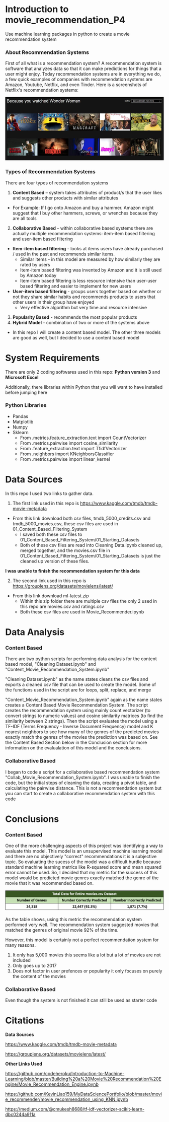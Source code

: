 # Introduction to movie_recommendation_P4
Use machine learning packages in python to create a movie recommendation system

### About Recommendation Systems
First of all what is a recommendation system? A recommendation system is software that analyzes data so that it can make predictions for things that a user might enjoy. 
Today recommendation systems are in everything we do, a few quick examples of companies with recommendation systems are Amazon, Youtube, Netflix, and even Tinder. Here is a screenshots of Netflix's recommendation systems:

![](04_Images/Netflix_Rec.jpg)

### Types of Recommendation Systems
There are four types of recommendation systems

1. **Content Based** – system takes attributes of product/s that the user likes and suggests other products with similar attributes
  * For Example: If I go onto Amazon and buy a hammer. Amazon might suggest that I buy other hammers, screws, or wrenches because they are all tools
2. **Collaborative Based** - within collaborative based systems there are actually multiple recommendation systems: item-item based filtering and user-item based filtering
  * **Item-item based filtering** - looks at items users have already purchased / used in the past and recommends similar items.
    * Similar items - in this model are measured by how similarly they are rated by users
    * Item-item based filtering was invented by Amazon and it is still used by Amazon today
    * Item-item based filtering is less resource intensive than user-user based filtering and easier to implement for new users
  * **User-item based filtering** - groups users together based on whether or not they share similar habits and recommends products to users that other users in their group have enjoyed
    * Very effective algorithm but very time and resource intensive 
3. **Popularity Based** - recommends the most popular products
4. **Hybrid Model** - combination of two or more of the systems above

* In this repo I will create a content based model. The other three models are good as well, but I decided to use a content based model

# System Requirements

There are only 2 coding softwares used in this repo: **Python version 3** and **Microsoft Excel**

Additionally, there libraries within Python that you will want to have installed before jumping here

### Python Libraries
* Pandas
* Matplotlib
* Numpy
* Sklearn
  * From .metrics.feature_extraction.text import CountVectorizer
  * From .metrics.pairwise import cosine_similarity
  * From .feature_extraction.text import TfidfVectorizer
  * From .neighbors import KNeighborsClassifier
  * From .metrics.pairwise import linear_kernel

# Data Sources
In this repo I used two links to gather data. 

1. The first link used in this repo is https://www.kaggle.com/tmdb/tmdb-movie-metadata
  * From this link download both csv files, tmdb_5000_credits.csv and tmdb_5000_movies.csv, these csv files are used in 01_Content_Based_Filtering_System
    * I saved both these csv files to 01_Content_Based_Filtering_System/01_Starting_Datasets
    * Both of these csv files are read into Cleaning Data.ipynb cleaned up, merged together, and the movies.csv file in 01_Content_Based_Filtering_System/01_Starting_Datasets is just the cleaned up version of these files. 

**I was unable to finish the recommendation system for this data**

2. The second link used in this repo is https://grouplens.org/datasets/movielens/latest/
  * From this link download ml-latest.zip 
    * Within this zip folder there are multiple csv files the only 2 used in this repo are movies.csv and ratings.csv
    * Both these csv files are used in Movie_Recommender.ipynb

# Data Analysis 

### Content Based
There are two python scripts for performing data analysis for the content based model, "Cleaning Dataset.ipynb" and "Content_Movie_Recommendation_System.ipynb"

"Cleaning Dataset.ipynb" as the name states cleans the csv files and exports a cleaned csv file that can be used to create the model. Some of the functions used in the script are for loops, split, replace, and merge

"Content_Movie_Recommendation_System.ipynb" again as the name states creates a Content Based Movie Recommendation System. The script creates the recommendation system using mainly count vectorizer (to convert strings to numeric values) and cosine similarity matrices (to find the similarity between 2 strings). Then the script evaluates the model using a TF-IDF (Terms Frequency - Inverse Document Frequency) model and K nearest neighbors to see how many of the genres of the predicted movies exactly match the genres of the movies the prediction was based on. See the Content Based Section below in the Conclusion section for more information on the evalualation of this model and the conclusions. 

### Collaborative Based
I began to code a script for a collaborative based recommendation system "Collab_Movie_Recommendation_System.ipynb". I was unable to finish the code, but the initial steps of cleaning the data, creating a pivot table, and calculating the pairwise distance. This is not a recommendation system but you can start to create a collaborative recommendation system with this code

# Conclusions

### Content Based
One of the more challenging aspects of this project was identifying a way to evaluate this model. This model is an unsupervised machine learning model and there are no objectively "correct" recommendations it is a subjective topic. So evaluating the sucess of the model was a difficult hurdle because standard machine learning metrics like R-squared score and mean squared error cannot be used. So, I decided that my metric for the success of this model would be predicted movie genres exactly matched the genre of the movie that it was recommended based on. 

![](04_Images/Picture1.png)

As the table shows, using this metric the recommendation system performed very well. The recommendation system suggested movies that matched the genres of original movie 92% of the time.

However, this model is certainly not a perfect recommendation system for many reasons. 
1. It only has 5,000 movies this seems like a lot but a lot of movies are not included
2. Only goes up to 2017
3. Does not factor in user prefences or popularity it only focuses on purely the content of the movies


### Collaborative Based
Even though the system is not finished it can still be used as starter code


# Citations
**Data Sources**

https://www.kaggle.com/tmdb/tmdb-movie-metadata

https://grouplens.org/datasets/movielens/latest/

**Other Links Used**

https://github.com/codeheroku/Introduction-to-Machine-Learning/blob/master/Building%20a%20Movie%20Recommendation%20Engine/Movie_Recommendation_Engine.ipynb

https://github.com/KevinLiao159/MyDataSciencePortfolio/blob/master/movie_recommender/movie_recommendation_using_KNN.ipynb

https://medium.com/@cmukesh8688/tf-idf-vectorizer-scikit-learn-dbc0244a911a
